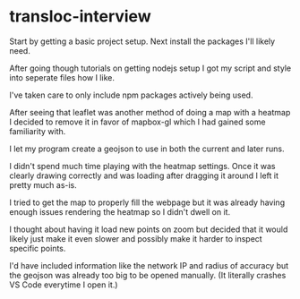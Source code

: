 # transloc-interview

Start by getting a basic project setup.
Next install the packages I'll likely need.

After going though tutorials on getting nodejs setup I got my script and style into seperate files how I like.

I've taken care to only include npm packages actively being used.

After seeing that leaflet was another method of doing a map with a heatmap I decided to remove it in favor of mapbox-gl which I had gained some familiarity with.

I let my program create a geojson to use in both the current and later runs.

I didn't spend much time playing with the heatmap settings. Once it was clearly drawing correctly and was loading after dragging it around I left it pretty much as-is.

I tried to get the map to properly fill the webpage but it was already having enough issues rendering the heatmap so I didn't dwell on it.

I thought about having it load new points on zoom but decided that it would likely just make it even slower and possibly make it harder to inspect specific points.

I'd have included information like the network IP and radius of accuracy but the geojson was already too big to be opened manually. (It literally crashes VS Code everytime I open it.)